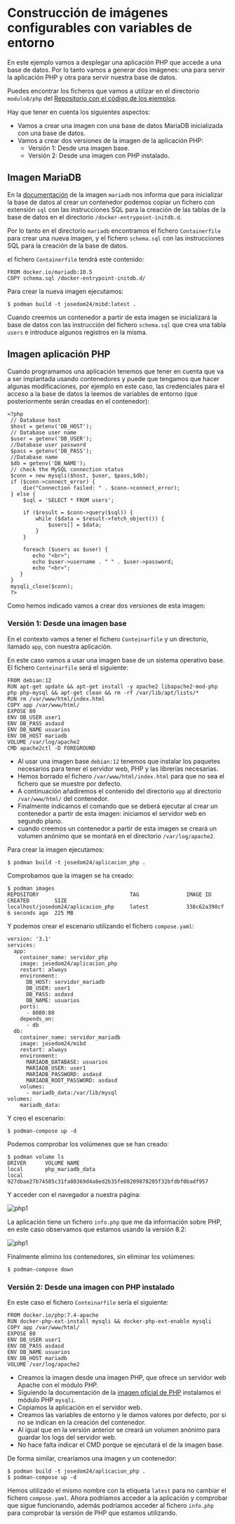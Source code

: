 # Construcción de imágenes configurables con variables de entorno

En este ejemplo vamos a desplegar una aplicación PHP que accede a una base de datos. Por lo tanto vamos a generar dos imágenes: una para servir la aplicación PHP y otra para servir nuestra base de datos.

Puedes encontrar los ficheros que vamos a utilizar en el directorio `modulo8/php` del [Repositorio con el código de los ejemplos](https://github.com/josedom24/ejemplos_curso_podman_ow).

Hay que tener en cuenta los siguientes aspectos:

* Vamos a crear una imagen con una base de datos MariaDB inicializada con una base de datos.
* Vamos a crear dos versiones de la imagen de la aplicación PHP:
  * Versión 1: Desde una imagen base.
  * Versión 2: Desde una imagen con PHP instalado.

## Imagen MariaDB

En la [documentación](https://hub.docker.com/_/mariadb) de la imagen `mariadb` nos informa que para inicializar la base de datos al crear un contenedor podemos copiar un fichero con extensión `sql` con las instrucciones SQL para la creación de las tablas de la base de datos en el directorio `/docker-entrypoint-initdb.d`.

Por lo tanto en el directorio `mariadb` encontramos el fichero `Containerfile` para crear una nueva imagen, y el fichero `schema.sql` con las instrucciones SQL para la creación de la base de datos.

el fichero `Containerfile` tendrá este contenido:

```
FROM docker.io/mariadb:10.5
COPY schema.sql /docker-entrypoint-initdb.d/
```

Para crear la nueva imagen ejecutamos:

```
$ podman build -t josedom24/mibd:latest .
```

Cuando creemos un contenedor a partir de esta imagen se inicializará la base de datos con las instrucción del fichero `schema.sql` que crea una tabla `users` e introduce algunos registros en la misma.

## Imagen aplicación PHP

Cuando programamos una aplicación tenemos que tener en cuenta que va a ser implantada usando contenedores y puede que tengamos que hacer algunas modificaciones, por ejemplo en este caso, las credenciales para el acceso a la base de datos la leemos de variables de entorno (que posteriormente serán creadas en el contenedor):

```
<?php
 // Database host
 $host = getenv('DB_HOST');
 // Database user name
 $user = getenv('DB_USER');
 //Database user password
 $pass = getenv('DB_PASS');
 //Database name
 $db = getenv('DB_NAME');
 // check the MySQL connection status
 $conn = new mysqli($host, $user, $pass,$db);
 if ($conn->connect_error) {
     die("Connection failed: " . $conn->connect_error);
 } else {
     $sql = 'SELECT * FROM users';
     
     if ($result = $conn->query($sql)) {
         while ($data = $result->fetch_object()) {
             $users[] = $data;
         }
     }
     
     foreach ($users as $user) {
        echo "<br>";
        echo $user->username . " " . $user->password;
        echo "<br>";
    }
 }
 mysqli_close($conn);
 ?>
```

Como hemos indicado vamos a crear dos versiones de esta imagen:

### Versión 1: Desde una imagen base

En el contexto vamos a tener el fichero `Conteinarfile` y un directorio, llamado `app`, con nuestra aplicación.

En este caso vamos a usar una imagen base de un sistema operativo base. El fichero `Conteinarfile` será el siguiente:

```
FROM debian:12
RUN apt-get update && apt-get install -y apache2 libapache2-mod-php php php-mysql && apt-get clean && rm -rf /var/lib/apt/lists/*
RUN rm /var/www/html/index.html
COPY app /var/www/html/
EXPOSE 80
ENV DB_USER user1
ENV DB_PASS asdasd
ENV DB_NAME usuarios
ENV DB_HOST mariadb
VOLUME /var/log/apache2
CMD apache2ctl -D FOREGROUND
```

* Al usar una imagen base `debian:12` tenemos que instalar los paquetes necesarios para tener el servidor web, PHP y las librerías necesarias. 
* Hemos borrado el fichero `/var/www/html/index.html` para que no sea el fichero que se muestre por defecto.
* A continuación añadiremos el contenido del directorio `app` al directorio `/var/www/html/` del contenedor. 
* Finalmente indicamos el comando que se deberá ejecutar al crear un contenedor a partir de esta imagen: iniciamos el servidor web en segundo plano.
* cuando creemos un contenedor a partir de esta imagen se creará un volumen anónimo que se montará en el directorio `/var/log/apache2`.

Para crear la imagen ejecutamos:

```
$ podman build -t josedom24/aplicacion_php .
```     

Comprobamos que la imagen se ha creado:

```
$ podman images
REPOSITORY                             TAG               IMAGE ID      CREATED        SIZE
localhost/josedom24/aplicacion_php     latest            338c62a398cf  6 seconds ago  225 MB
```

Y podemos crear el escenario utilizando el fichero `compose.yaml`:

```
version: '3.1'
services:
  app:
    container_name: servidor_php
    image: josedom24/aplicacion_php
    restart: always
    environment:
      DB_HOST: servidor_mariadb
      DB_USER: user1
      DB_PASS: asdasd
      DB_NAME: usuarios
    ports:
      - 8080:80
    depends_on:
      - db
  db:
    container_name: servidor_mariadb
    image: josedom24/mibd
    restart: always
    environment:
      MARIADB_DATABASE: usuarios
      MARIADB_USER: user1
      MARIADB_PASSWORD: asdasd
      MARIADB_ROOT_PASSWORD: asdasd
    volumes:
      - mariadb_data:/var/lib/mysql
volumes:
    mariadb_data:
```

Y creo el escenario:

```
$ podman-compose up -d
```
Podemos comprobar los volúmenes que se han creado:

```
$ podman volume ls
DRIVER      VOLUME NAME
local       php_mariadb_data
local       927dbae27b74585c31fa80369d4a8ed2b35fe08209878205f32bfdbf0badf957
```

Y acceder con el navegador a nuestra página:

![php1](img/php1.png)

La aplicación tiene un fichero `info.php` que me da información sobre PHP, en este caso observamos que estamos usando la versión 8.2:

![php1](img/php2.png)

Finalmente elimino los contenedores, sin eliminar los volúmenes:

```
$ podman-compose down
```

### Versión 2: Desde una imagen con PHP instalado

En este caso el fichero `Conteinarfile` sería el siguiente:

```
FROM docker.io/php:7.4-apache
RUN docker-php-ext-install mysqli && docker-php-ext-enable mysqli
COPY app /var/www/html/
EXPOSE 80
ENV DB_USER user1
ENV DB_PASS asdasd
ENV DB_NAME usuarios
ENV DB_HOST mariadb
VOLUME /var/log/apache2
```

* Creamos la imagen desde una imagen PHP, que ofrece un servidor web Apache con el módulo PHP.
* Siguiendo la documentación de la [imagen oficial de PHP](https://hub.docker.com/_/php) instalamos el módulo PHP `mysqli`.
* Copiamos la aplicación en el servidor web.
* Creamos las variables de entorno y le damos valores por defecto, por si no se indican en la creación del contenedor.
* Al igual que en la versión anterior se creará un volumen anónimo para guardar los logs del servidor web.
* No hace falta indicar el CMD porque se ejecutará el de la imagen base.

De forma similar, crearíamos una imagen y un contenedor:

```
$ podman build -t josedom24/aplicacion_php .
$ podman-compose up -d
```
Hemos utilizado el mismo nombre con la etiqueta `latest` para no cambiar el fichero `compose.yaml`. Ahora podríamos acceder a la aplicación y comprobar que sigue funcionando, además podríamos acceder al fichero `info.php` para comprobar la versión de PHP que estamos utilizando.